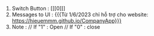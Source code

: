 1. Switch Button : [[[0]]]
2. Messages to UI : {{{Từ 1/6/2023 chỉ hỗ trợ cho website: https://hieuemmm.github.io/CompanyApp}}}
3. Note : // If "1" : Open // If "0" : close
